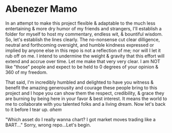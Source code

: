 # Abenezer Mamo

In an attempt to make this project flexible & adaptable to the much less entertaining & more dry humor of my friends and strangers, I'll establish a folder for myself to host my commentary, endless wit, & bountiful wisdom. So, let's establish the lines clearly. The no-nonsense cut clear dilligence, neutral and forthcoming oversight, and humble kindness expressed or implied by anyone else in this repo is not a reflection of me; nor will I let it rub off on me. I intend to undermine the weight & gravity that this effort will extend and accrue over time. Let me make that very very clear. I am NOT like "those" people and expect to be held to 0 degrees of your opinion & 360 of my freedom.

That said, I'm incredibly humbled and delighted to have you witness & benefit the amazing generousity and courage these people bring to this project and I hope you can show them the respect, credibility, & grace they are burning by being here in your favor & best interest. It means the world to me to collaborate with you talented folks and a living dream. Now let's back to it before I tear up. *ahem*

"Which asset do I really wanna chart? I got market moves trading like a BART..." Sorry, wrong repo...Let's begin. 

